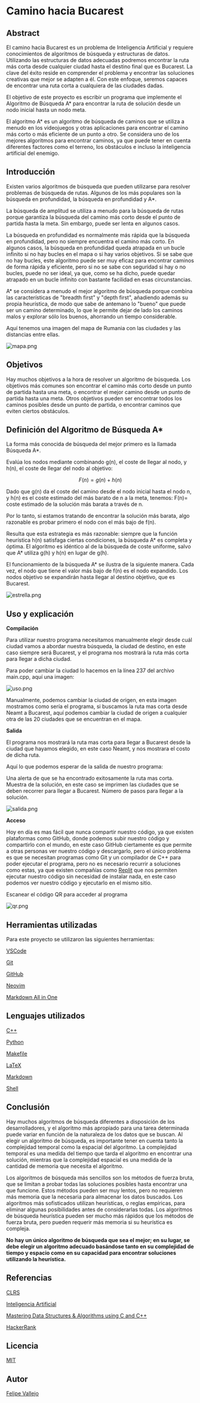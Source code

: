 # Camino hacia Bucarest
## Abstract
El camino hacia Bucarest es un problema de Inteligencia Artificial y requiere conocimientos de algoritmos de búsqueda y estructuras de datos. Utilizando las estructuras de datos adecuadas podremos encontrar la ruta más corta desde cualquier ciudad hasta el destino final que es Bucarest. La clave del éxito reside en comprender el problema y encontrar las soluciones creativas que mejor se adapten a él. Con este enfoque, seremos capaces de encontrar una ruta corta a cualquiera de las ciudades dadas.

El objetivo de este proyecto es escribir un programa que implemente el Algoritmo de Búsqueda A* para encontrar la ruta de solución desde un nodo inicial hasta un nodo meta.

El algoritmo A* es un algoritmo de búsqueda de caminos que se utiliza a menudo en los videojuegos y otras aplicaciones para encontrar el camino más corto o más eficiente de un punto a otro. Se considera uno de los mejores algoritmos para encontrar caminos, ya que puede tener en cuenta diferentes factores como el terreno, los obstáculos e incluso la inteligencia artificial del enemigo.

## Introducción

Existen varios algoritmos de búsqueda que pueden utilizarse para resolver problemas de búsqueda de rutas. Algunos de los más populares son la búsqueda en profundidad, la búsqueda en profundidad y A*.

La búsqueda de amplitud se utiliza a menudo para la búsqueda de rutas porque garantiza la búsqueda del camino más corto desde el punto de partida hasta la meta. Sin embargo, puede ser lenta en algunos casos.

La búsqueda en profundidad es normalmente más rápida que la búsqueda en profundidad, pero no siempre encuentra el camino más corto.  En algunos casos, la búsqueda en profundidad queda atrapada en un bucle infinito si no hay bucles en el mapa o si hay varios objetivos.  Si se sabe que no hay bucles, este algoritmo puede ser muy eficaz para encontrar caminos de forma rápida y eficiente, pero si no se sabe con seguridad si hay o no bucles, puede no ser ideal, ya que, como se ha dicho, puede quedar atrapado en un bucle infinito con bastante facilidad en esas circunstancias.

 A* se considera a menudo el mejor algoritmo de búsqueda porque combina las características de "breadth first" y "depth first", añadiendo además su propia heurística, de modo que sabe de antemano lo "bueno" que puede ser un camino determinado, lo que le permite dejar de lado los caminos malos y explorar sólo los buenos, ahorrando un tiempo considerable.

Aquí tenemos una imagen del mapa de Rumania con las ciudades y las distancias entre ellas.

 ![mapa.png](mapa.png)

## Objetivos
Hay muchos objetivos a la hora de resolver un algoritmo de búsqueda. Los objetivos más comunes son encontrar el camino más corto desde un punto de partida hasta una meta, o encontrar el mejor camino desde un punto de partida hasta una meta. Otros objetivos pueden ser encontrar todos los caminos posibles desde un punto de partida, o encontrar caminos que eviten ciertos obstáculos.

## Definición del Algoritmo de Búsqueda A*
La forma más conocida de búsqueda del mejor primero es la llamada Búsqueda A*. 

Evalúa los nodos mediante combinando g(n), el coste de llegar al nodo, y h(n), el coste de llegar del nodo al objetivo:

$$F(n) = g(n) + h(n)$$

Dado que g(n) da el coste del camino desde el nodo inicial hasta el nodo n, y h(n) es el coste estimado del más barato de n a la meta, tenemos:
F(n)= coste estimado de la solución más barata a través de n.

Por lo tanto, si estamos tratando de encontrar la solución más barata, algo razonable es probar primero el nodo con
el más bajo de f(n).

Resulta que esta estrategia es más razonable: siempre que la función heurística h(n) satisfaga ciertas condiciones, la búsqueda A* es completa y óptima. El algoritmo es idéntico al de la búsqueda de coste uniforme, salvo que A* utiliza g(h) y h(n) en lugar de g(h).

El funcionamiento de la búsqueda A* se ilustra de la siguiente manera. Cada vez, el nodo que tiene el valor más bajo de f(n) es el nodo expandido.
Los nodos objetivo se expandirán hasta llegar al destino objetivo, que es Bucarest.

![estrella.png](estrella.png)

## Uso y explicación
**Compilación**

Para utilizar nuestro programa necesitamos manualmente elegir desde cuál ciudad vamos a abordar nuestra búsqueda, la ciudad de destino, en este caso siempre será Bucarest, y el programa nos mostrará la ruta más corta para llegar a dicha ciudad.

Para poder cambiar la ciudad lo hacemos en la línea 237 del archivo main.cpp, aquí una imagen:

![uso.png](uso.png)

Manualmente, podemos cambiar la ciudad de origen, en esta imagen mostramos como sería el programa, si buscamos la ruta mas corta desde Neamt a Bucarest, aquí podemos cambiar la ciudad de origen a cualquier otra de las 20 ciudades que se encuentran en el mapa.

**Salida**

El programa nos mostrará la ruta mas corta para llegar a Bucarest desde la ciudad que hayamos elegido, en este caso Neamt, y nos mostrara el costo de dicha ruta.

Aquí lo que podemos esperar de la salida de nuestro programa:

Una alerta de que se ha encontrado exitosamente la ruta mas corta.
Muestra de la solución, en este caso se imprimen las ciudades que se deben recorrer para llegar a Bucarest.
Número de pasos para llegar a la solución.

![salida.png](salida.png)

**Acceso**

Hoy en día es mas fácil que nunca compartir nuestro código, ya que existen plataformas como GitHub, donde podemos subir nuestro código y compartirlo con el mundo, en este caso GitHub ciertamente es que permite a otras personas ver nuestro código y descargarlo, pero el único problema es que se necesitan programas como Git y un compilador de C++ para poder ejecutar el programa, pero no es necesario recurrir a soluciones como estas, ya que existen compañías como [Replit](www.replit.com) que nos permiten ejecutar nuestro código sin necesidad de instalar nada, en este caso podemos ver nuestro código y ejecutarlo en el mismo sitio.

Escanear el código QR para acceder al programa

![qr.png](qr.png)

## Herramientas utilizadas
Para este proyecto se utilizaron las siguientes herramientas:

[VSCode](https://code.visualstudio.com/)

[Git](https://git-scm.com/)

[GitHub](www.github.com)

[Neovim](https://neovim.io/)

[Markdown All in One](https://marketplace.visualstudio.com/items?itemName=yzhang.markdown-all-in-one)

## Lenguajes utilizados

[C++](https://www.cplusplus.com/)

[Python](https://www.python.org/)

[Makefile](https://www.gnu.org/software/make/manual/make.html)

[LaTeX](https://www.latex-project.org/)

[Markdown](https://www.markdownguide.org/)

[Shell](https://en.wikipedia.org/wiki/Shell_script)

## Conclusión
Hay muchos algoritmos de búsqueda diferentes a disposición de los desarrolladores, y el algoritmo más apropiado para una tarea determinada puede variar en función de la naturaleza de los datos que se buscan. Al elegir un algoritmo de búsqueda, es importante tener en cuenta tanto la complejidad temporal como la espacial del algoritmo. La complejidad temporal es una medida del tiempo que tarda el algoritmo en encontrar una solución, mientras que la complejidad espacial es una medida de la cantidad de memoria que necesita el algoritmo.

Los algoritmos de búsqueda más sencillos son los métodos de fuerza bruta, que se limitan a probar todas las soluciones posibles hasta encontrar una que funcione. Estos métodos pueden ser muy lentos, pero no requieren más memoria que la necesaria para almacenar los datos buscados. Los algoritmos más sofisticados utilizan heurísticas, o reglas empíricas, para eliminar algunas posibilidades antes de considerarlas todas. Los algoritmos de búsqueda heurística pueden ser mucho más rápidos que los métodos de fuerza bruta, pero pueden requerir más memoria si su heurística es compleja.

**No hay un único algoritmo de búsqueda que sea el mejor; en su lugar, se debe elegir un algoritmo adecuado basándose tanto en su complejidad de tiempo y espacio como en su capacidad para encontrar soluciones utilizando la heurística.**

## Referencias

[CLRS](https://www.amazon.com/Introduction-Algorithms-3rd-MIT-Press/dp/0262033844)

[Inteligencia Artificial](https://www.amazon.com/Artificial-Intelligence-3rd-Stuart-Russell/dp/0136042597)

[Mastering Data Structures & Algorithms using C and C++](https://www.udemy.com/course/datastructurescncpp/)

[HackerRank](https://www.youtube.com/watch?v=P8Xa2BitN3I&list=PLzg3FkRs7fcRt7D4D9w9dPyc2e7Eqvrw9&ab_channel=HackerRank)

## Licencia
[MIT](LICENSE)

## Autor
[Felipe Vallejo](https://www.linkedin.com/in/felipe-vallejo-200188/)
